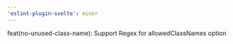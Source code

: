 ```yaml
---
'eslint-plugin-svelte': minor
---
```


feat(no-unused-class-name): Support Regex for allowedClassNames option
